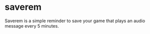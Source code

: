 # saverem
Saverem is a simple reminder to save your game that plays an audio message every 5 minutes.
